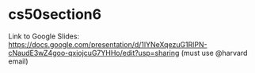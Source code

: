 # cs50section6

Link to Google Slides: https://docs.google.com/presentation/d/1lYNeXqezuG1RlPN-cNaudE3wZ4goo-qxiojcuG7YHHo/edit?usp=sharing
(must use @harvard email)